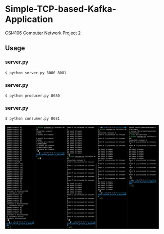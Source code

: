 # Simple-TCP-based-Kafka-Application
CSI4106 Computer Network Project 2

## Usage
### server.py
```
$ python server.py 8080 8081
```
### server.py
```
$ python producer.py 8080 
```
### server.py
```
$ python consumer.py 8081
```

<img src="screenshots/screenshot.png">
